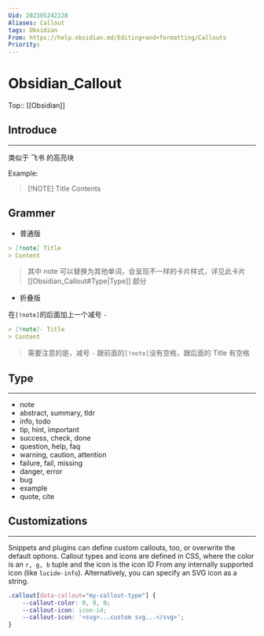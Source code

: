 ```yaml
---
Uid: 202305242228
Aliases: Callout
tags: Obsidian 
From: https://help.obsidian.md/Editing+and+formatting/Callouts
Priority: 
---
```

# Obsidian_Callout
Top:: [[Obsidian]]

## Introduce 
---
类似于 飞书 的高亮块

Example:

> [!NOTE] Title
> Contents

## Grammer

- 普通版

```md
> [!note] Title
> Content
```

> 其中 note 可以替换为其他单词，会呈现不一样的卡片样式，详见此卡片 [[Obsidian_Callout#Type|Type]] 部分

- 折叠版

在`[!note]`的后面加上一个减号 `-`

```md
> [!note]- Title
> Content
```

> 需要注意的是，减号 `-` 跟前面的`[!note]`没有空格，跟后面的 Title 有空格

## Type
---
- note
- abstract, summary, tldr
- info, todo
- tip, hint, important
- success, check, done
- question, help, faq
- warning, caution, attention
- failure, fail, missing
- danger, error
- bug
- example
- quote, cite

## Customizations
---
Snippets and plugins can define custom callouts, too, or overwrite the default options. Callout types and icons are defined in CSS, where the color is an `r, g, b` tuple and the icon is the icon ID From any internally supported icon (like `lucide-info`). Alternatively, you can specify an SVG icon as a string.

```CSS
.callout[data-callout="my-callout-type"] {
    --callout-color: 0, 0, 0;
    --callout-icon: icon-id;
    --callout-icon: '<svg>...custom svg...</svg>';
}
```
